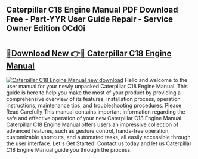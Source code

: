## Caterpillar C18 Engine Manual PDF Download Free - Part-YYR User Guide Repair - Service Owner Edition 0Cd0i

# <h2><a href="http://bc15644.oget.top/?id=Caterpillar+C18+Engine+Manual">🔗Download New 👉🔴 Caterpillar C18 Engine Manual</a></h2>

[![Caterpillar C18 Engine Manual new download](https://i.imgur.com/5g1atiW.png)](http://bc15644.oget.top/?id=Caterpillar+C18+Engine+Manual)
Hello and welcome to the user manual for your newly unpacked Caterpillar C18 Engine Manual. This guide is here to help you make the most of your product by providing a comprehensive overview of its features, installation process, operation instructions, maintenance tips, and troubleshooting procedures. Please Read Carefully This manual contains important information regarding the safe and effective operation of your new Caterpillar C18 Engine Manual. Caterpillar C18 Engine Manual offers users an impressive collection of advanced features, such as gesture control, hands-free operation, customizable shortcuts, and automated tasks, all easily accessible through the user interface. Let's Get Started! Contact us today and let us Caterpillar C18 Engine Manual guide you through the process.
